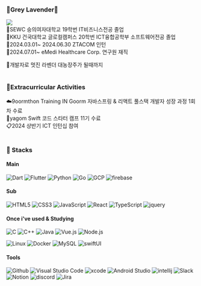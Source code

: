 
### 🪻Grey Lavender🪻

<a href="https://lamong.tistory.com" target="_blank"><img src="https://img.shields.io/badge/tistory-E34F26?style=flat-square&logo=Tistory&logoColor=white"/></a>
<br>
💜SEWC 숭의여자대학교 19학번 IT비즈니스전공 졸업
<br>
💜KKU 건국대학교 글로컬캠퍼스 20학번 ICT융합공학부 소프트웨어전공 졸업
<br>
💜2024.03.01~ 2024.06.30 ZTACOM 인턴
<br>
💜2024.07.01~ eMedi Healthcare Corp. 연구원 재직

🤍개발자로 멋진 라벤더 대농장주가 될때까지
<br><br>

### 📘Extracurricular Activities
☁️9oormthon Training IN Goorm 자바스프링 & 리액트 풀스택 개발자 성장 과정 1회차 수료
<br>
🐻yagom Swift 코드 스타터 캠프 11기 수료
<br>
📋2024 상반기 ICT 인턴십 참여
<br><br>

### 🔧 Stacks

#### Main
![Dart](https://img.shields.io/badge/Dart-0175C2.svg?&style=for-the-badge&logo=Dart&logoColor=white)
![Flutter](https://img.shields.io/badge/flutter-02569B.svg?&style=for-the-badge&logo=flutter&logoColor=white)
![Python](https://img.shields.io/badge/Python-3776AB.svg?&style=for-the-badge&logo=Python&logoColor=white)
![Go](https://img.shields.io/badge/Go-00ADD8.svg?&style=for-the-badge&logo=Go&logoColor=white)
![GCP](https://img.shields.io/badge/GCP-4285F4.svg?&style=for-the-badge&logo=googlecloud&logoColor=white)
![firebase](https://img.shields.io/badge/firebase-FFCA28.svg?&style=for-the-badge&logo=firebase&logoColor=white)

#### Sub
![HTML5](https://img.shields.io/badge/HTML5-E34F26.svg?&style=for-the-badge&logo=HTML5&logoColor=white)
![CSS3](https://img.shields.io/badge/CSS3-1572B6.svg?&style=for-the-badge&logo=CSS3&logoColor=white)
![JavaScript](https://img.shields.io/badge/JavaScript-F7DF1E.svg?&style=for-the-badge&logo=JavaScript&logoColor=white)
![React](https://img.shields.io/badge/react-61DAFB.svg?&style=for-the-badge&logo=React&logoColor=white)
![TypeScript](https://img.shields.io/badge/typescript-3178C6.svg?&style=for-the-badge&logo=typescript&logoColor=white)
![jquery](https://img.shields.io/badge/jquery-0769AD.svg?&style=for-the-badge&logo=jquery&logoColor=white)


#### Once i've used & Studying
![C](https://img.shields.io/badge/C-A8B9CC.svg?&style=for-the-badge&logo=c&logoColor=white)
![C++](https://img.shields.io/badge/C++-00599C.svg?&style=for-the-badge&logo=c%2B%2B&logoColor=white)
![Java](https://img.shields.io/badge/Java-007396.svg?&style=for-the-badge&logo=Java&logoColor=white)
![Vue.js](https://img.shields.io/badge/vue.js-4FC08D.svg?&style=for-the-badge&logo=vue.js&logoColor=white)
![Node.js](https://img.shields.io/badge/Node.js-339933.svg?&style=for-the-badge&logo=Node.js&logoColor=white)

![Linux](https://img.shields.io/badge/linux-FCC624.svg?&style=for-the-badge&logo=linux&logoColor=white)
![Docker](https://img.shields.io/badge/docker-2496ED.svg?&style=for-the-badge&logo=docker&logoColor=white)
![MySQL](https://img.shields.io/badge/MySQL-4479A1.svg?&style=for-the-badge&logo=MySQL&logoColor=white)
![swiftUI](https://img.shields.io/badge/swiftUI-F05138.svg?&style=for-the-badge&logo=swift&logoColor=white)

#### Tools
![Github](https://img.shields.io/badge/Github-181717.svg?&style=for-the-badge&logo=github&logoColor=white)
![Visual Studio Code](https://img.shields.io/badge/Visual%20Studio%20Code-007ACC.svg?&style=for-the-badge&logo=Visual%20Studio%20Code&logoColor=white)
![xcode](https://img.shields.io/badge/xcode-147EFB?style=for-the-badge&logo=Xcode&logoColor=white)
![Android Studio](https://img.shields.io/badge/Android%20Studio-3DDC84.svg?&style=for-the-badge&logo=Android%20Studio&logoColor=white)
![intellij](https://img.shields.io/badge/intellij-181717.svg?&style=for-the-badge&logo=intellijidea&logoColor=white)
![Slack](https://img.shields.io/badge/Slack-4A154B?style=for-the-badge&logo=Slack&logoColor=white)
![Notion](https://img.shields.io/badge/Notion-000000?style=for-the-badge&logo=Notion&logoColor=white)
![discord](https://img.shields.io/badge/discord-5865F2?style=for-the-badge&logo=Discord&logoColor=white)
![Jira](https://img.shields.io/badge/Jira-0052CC?style=for-the-badge&logo=Jira&logoColor=white)


<!-- [![Top Langs](https://github-readme-stats.vercel.app/api/top-langs/?username=hchaehyun&theme=swift)](https://github.com/hchaehyun/github-readme-stats) -->




 

